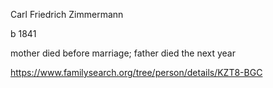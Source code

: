 
Carl Friedrich Zimmermann

b 1841

mother died before marriage; father died the next year

https://www.familysearch.org/tree/person/details/KZT8-BGC
